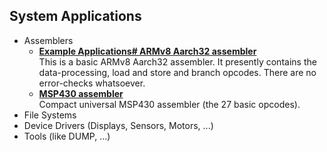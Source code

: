 
## System Applications

- Assemblers  
  - [**Example Applications# ARMv8 Aarch32 assembler**](https://github.com/embeddingforth/Applications/tree/main/ARMv8%20assembler)  
    This is a basic ARMv8 Aarch32 assembler. It presently contains the data-processing, load and store and branch opcodes. There are no error-checks whatsoever.
  - [**MSP430 assembler**](https://github.com/embeddingforth/Applications/tree/main/MSP430-assembler)  
    Compact universal MSP430 assembler (the 27 basic opcodes).
- File Systems
- Device Drivers (Displays, Sensors, Motors, ...)
- Tools (like DUMP, ...)



